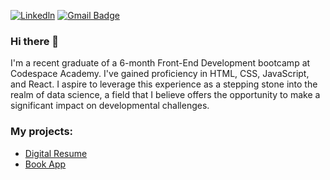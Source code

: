 [![Linkedln](https://img.shields.io/badge/LinkedIn-0077B5?style=flat-square&logo=linkedin&logoColor=white)](https://www.linkedin.com/in/tshidiso-moorosi-420582177/)
[![Gmail Badge](https://img.shields.io/badge/-Gmail-c14438?style=flat-square&logo=Gmail&logoColor=white&link=mailto:mixdeers@gmail.com)](mailto:tshidisomoorosi@gmail.com)

### Hi there 👋

I'm a recent graduate of a 6-month Front-End Development bootcamp at Codespace Academy. I've gained proficiency in HTML, CSS, JavaScript, and React.
I aspire to leverage this experience as a stepping stone into the realm of data science, a field that I believe offers the opportunity to make a significant impact on developmental challenges.

### My projects:

+ [Digital Resume](https://github.com/tshidiso-codespace/TSHMOO220_FTC2306_GroupB_TshidisoMoorosi_ITW9)
+ [Book App](https://github.com/tshidiso-codespace/TSHMOO220_FTC2306_GroupB_TshidisoMoorosi_ITWA19_FINAL_Capstone_Project)


<!--
**tshidiso-codespace/tshidiso-codespace** is a ✨ _special_ ✨ repository because its `README.md` (this file) appears on your GitHub profile.

Here are some ideas to get you started:

- 🔭 I’m currently working on ...
- 🌱 I’m currently learning ...
- 👯 I’m looking to collaborate on ...
- 🤔 I’m looking for help with ...
- 💬 Ask me about ...
- 📫 How to reach me: ...
- 😄 Pronouns: ...
- ⚡ Fun fact: ...
-->
